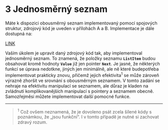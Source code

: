 # 3 Jednosměrný seznam

Máte k dispozici obousměrný seznam implementovaný pomocí spojových struktur, zdrojový kód je uveden v přílohách A a B. Implementace je dále dostupná na:

  [LINK](http://www.cs.vsb.cz/dvorsky/Download/ALGII/ProjectI/List.zip)

Vaším úkolem je upravit daný zdrojový kód tak, aby implementoval jednosměrný seznam. To znamená, že položky seznamu **`ListItem`** budou obsahovat kromě hodnoty **`Value`** již jen pointer **`Next`**. Je jasné, že některých funkcí se úprava nedotkne, jiných jen minimálně, ale ně které budepotřeba  implementovat  prakticky  znovu,  přičemž  jejich  efektivita<sup>1</sup> se  může  zároveň výrazně zhoršit ve srovnání s obousměrným seznamem. V tomto zadání se nehraje na efektivitu manipulací se seznamem, ale důraz je kladen na zvládnutí komplikovanějších manipulací s pointery a seznamem obecně. Samozřejměsi můžete implementovat další pomocné funkce.

---
><sup>1</sup> Což ovšem neznamená, že je dovoleno psát zcela šílené kódy s poznámkou, že „jsou funkční“. I v tomto případě je nutné si zachovat zdravý rozum.
